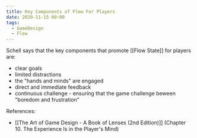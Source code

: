 ```yaml
---
title: Key Components of Flow For Players
date: 2020-11-15 00:00
tags:
  - GameDesign
  - Flow
---
```


Schell says that the key components that promote [[Flow State]] for players are:

* clear goals
* limited distractions
* the "hands and minds" are engaged
* direct and immediate feedback
* continuous challenge - ensuring that the game challenge beween "boredom and frustration"

References:

* [[The Art of Game Design - A Book of Lenses (2nd Edition)]] (Chapter 10. The Experience Is in the Player's Mind)